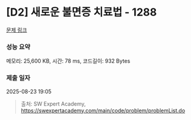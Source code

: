 # [D2] 새로운 불면증 치료법 - 1288 

[문제 링크](https://swexpertacademy.com/main/code/problem/problemDetail.do?contestProbId=AV18_yw6I9MCFAZN) 

### 성능 요약

메모리: 25,600 KB, 시간: 78 ms, 코드길이: 932 Bytes

### 제출 일자

2025-08-23 19:05



> 출처: SW Expert Academy, https://swexpertacademy.com/main/code/problem/problemList.do